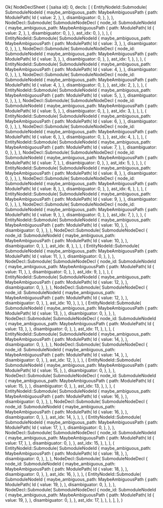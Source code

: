 Ok(
    NodeDeclSheet {
        [salsa id]: 0,
        decls: [
            (
                EntityNodeId::Submodule(
                    SubmoduleNodeId {
                        maybe_ambiguous_path: MaybeAmbiguousPath {
                            path: ModulePath(
                                Id {
                                    value: 2,
                                },
                            ),
                            disambiguator: 0,
                        },
                    },
                ),
                NodeDecl::Submodule(
                    SubmoduleNodeDecl {
                        node_id: SubmoduleNodeId {
                            maybe_ambiguous_path: MaybeAmbiguousPath {
                                path: ModulePath(
                                    Id {
                                        value: 2,
                                    },
                                ),
                                disambiguator: 0,
                            },
                        },
                        ast_idx: 0,
                    },
                ),
            ),
            (
                EntityNodeId::Submodule(
                    SubmoduleNodeId {
                        maybe_ambiguous_path: MaybeAmbiguousPath {
                            path: ModulePath(
                                Id {
                                    value: 3,
                                },
                            ),
                            disambiguator: 0,
                        },
                    },
                ),
                NodeDecl::Submodule(
                    SubmoduleNodeDecl {
                        node_id: SubmoduleNodeId {
                            maybe_ambiguous_path: MaybeAmbiguousPath {
                                path: ModulePath(
                                    Id {
                                        value: 3,
                                    },
                                ),
                                disambiguator: 0,
                            },
                        },
                        ast_idx: 1,
                    },
                ),
            ),
            (
                EntityNodeId::Submodule(
                    SubmoduleNodeId {
                        maybe_ambiguous_path: MaybeAmbiguousPath {
                            path: ModulePath(
                                Id {
                                    value: 4,
                                },
                            ),
                            disambiguator: 0,
                        },
                    },
                ),
                NodeDecl::Submodule(
                    SubmoduleNodeDecl {
                        node_id: SubmoduleNodeId {
                            maybe_ambiguous_path: MaybeAmbiguousPath {
                                path: ModulePath(
                                    Id {
                                        value: 4,
                                    },
                                ),
                                disambiguator: 0,
                            },
                        },
                        ast_idx: 2,
                    },
                ),
            ),
            (
                EntityNodeId::Submodule(
                    SubmoduleNodeId {
                        maybe_ambiguous_path: MaybeAmbiguousPath {
                            path: ModulePath(
                                Id {
                                    value: 5,
                                },
                            ),
                            disambiguator: 0,
                        },
                    },
                ),
                NodeDecl::Submodule(
                    SubmoduleNodeDecl {
                        node_id: SubmoduleNodeId {
                            maybe_ambiguous_path: MaybeAmbiguousPath {
                                path: ModulePath(
                                    Id {
                                        value: 5,
                                    },
                                ),
                                disambiguator: 0,
                            },
                        },
                        ast_idx: 3,
                    },
                ),
            ),
            (
                EntityNodeId::Submodule(
                    SubmoduleNodeId {
                        maybe_ambiguous_path: MaybeAmbiguousPath {
                            path: ModulePath(
                                Id {
                                    value: 6,
                                },
                            ),
                            disambiguator: 0,
                        },
                    },
                ),
                NodeDecl::Submodule(
                    SubmoduleNodeDecl {
                        node_id: SubmoduleNodeId {
                            maybe_ambiguous_path: MaybeAmbiguousPath {
                                path: ModulePath(
                                    Id {
                                        value: 6,
                                    },
                                ),
                                disambiguator: 0,
                            },
                        },
                        ast_idx: 4,
                    },
                ),
            ),
            (
                EntityNodeId::Submodule(
                    SubmoduleNodeId {
                        maybe_ambiguous_path: MaybeAmbiguousPath {
                            path: ModulePath(
                                Id {
                                    value: 7,
                                },
                            ),
                            disambiguator: 0,
                        },
                    },
                ),
                NodeDecl::Submodule(
                    SubmoduleNodeDecl {
                        node_id: SubmoduleNodeId {
                            maybe_ambiguous_path: MaybeAmbiguousPath {
                                path: ModulePath(
                                    Id {
                                        value: 7,
                                    },
                                ),
                                disambiguator: 0,
                            },
                        },
                        ast_idx: 5,
                    },
                ),
            ),
            (
                EntityNodeId::Submodule(
                    SubmoduleNodeId {
                        maybe_ambiguous_path: MaybeAmbiguousPath {
                            path: ModulePath(
                                Id {
                                    value: 8,
                                },
                            ),
                            disambiguator: 0,
                        },
                    },
                ),
                NodeDecl::Submodule(
                    SubmoduleNodeDecl {
                        node_id: SubmoduleNodeId {
                            maybe_ambiguous_path: MaybeAmbiguousPath {
                                path: ModulePath(
                                    Id {
                                        value: 8,
                                    },
                                ),
                                disambiguator: 0,
                            },
                        },
                        ast_idx: 6,
                    },
                ),
            ),
            (
                EntityNodeId::Submodule(
                    SubmoduleNodeId {
                        maybe_ambiguous_path: MaybeAmbiguousPath {
                            path: ModulePath(
                                Id {
                                    value: 9,
                                },
                            ),
                            disambiguator: 0,
                        },
                    },
                ),
                NodeDecl::Submodule(
                    SubmoduleNodeDecl {
                        node_id: SubmoduleNodeId {
                            maybe_ambiguous_path: MaybeAmbiguousPath {
                                path: ModulePath(
                                    Id {
                                        value: 9,
                                    },
                                ),
                                disambiguator: 0,
                            },
                        },
                        ast_idx: 7,
                    },
                ),
            ),
            (
                EntityNodeId::Submodule(
                    SubmoduleNodeId {
                        maybe_ambiguous_path: MaybeAmbiguousPath {
                            path: ModulePath(
                                Id {
                                    value: 10,
                                },
                            ),
                            disambiguator: 0,
                        },
                    },
                ),
                NodeDecl::Submodule(
                    SubmoduleNodeDecl {
                        node_id: SubmoduleNodeId {
                            maybe_ambiguous_path: MaybeAmbiguousPath {
                                path: ModulePath(
                                    Id {
                                        value: 10,
                                    },
                                ),
                                disambiguator: 0,
                            },
                        },
                        ast_idx: 8,
                    },
                ),
            ),
            (
                EntityNodeId::Submodule(
                    SubmoduleNodeId {
                        maybe_ambiguous_path: MaybeAmbiguousPath {
                            path: ModulePath(
                                Id {
                                    value: 11,
                                },
                            ),
                            disambiguator: 0,
                        },
                    },
                ),
                NodeDecl::Submodule(
                    SubmoduleNodeDecl {
                        node_id: SubmoduleNodeId {
                            maybe_ambiguous_path: MaybeAmbiguousPath {
                                path: ModulePath(
                                    Id {
                                        value: 11,
                                    },
                                ),
                                disambiguator: 0,
                            },
                        },
                        ast_idx: 9,
                    },
                ),
            ),
            (
                EntityNodeId::Submodule(
                    SubmoduleNodeId {
                        maybe_ambiguous_path: MaybeAmbiguousPath {
                            path: ModulePath(
                                Id {
                                    value: 12,
                                },
                            ),
                            disambiguator: 0,
                        },
                    },
                ),
                NodeDecl::Submodule(
                    SubmoduleNodeDecl {
                        node_id: SubmoduleNodeId {
                            maybe_ambiguous_path: MaybeAmbiguousPath {
                                path: ModulePath(
                                    Id {
                                        value: 12,
                                    },
                                ),
                                disambiguator: 0,
                            },
                        },
                        ast_idx: 10,
                    },
                ),
            ),
            (
                EntityNodeId::Submodule(
                    SubmoduleNodeId {
                        maybe_ambiguous_path: MaybeAmbiguousPath {
                            path: ModulePath(
                                Id {
                                    value: 13,
                                },
                            ),
                            disambiguator: 0,
                        },
                    },
                ),
                NodeDecl::Submodule(
                    SubmoduleNodeDecl {
                        node_id: SubmoduleNodeId {
                            maybe_ambiguous_path: MaybeAmbiguousPath {
                                path: ModulePath(
                                    Id {
                                        value: 13,
                                    },
                                ),
                                disambiguator: 0,
                            },
                        },
                        ast_idx: 11,
                    },
                ),
            ),
            (
                EntityNodeId::Submodule(
                    SubmoduleNodeId {
                        maybe_ambiguous_path: MaybeAmbiguousPath {
                            path: ModulePath(
                                Id {
                                    value: 14,
                                },
                            ),
                            disambiguator: 0,
                        },
                    },
                ),
                NodeDecl::Submodule(
                    SubmoduleNodeDecl {
                        node_id: SubmoduleNodeId {
                            maybe_ambiguous_path: MaybeAmbiguousPath {
                                path: ModulePath(
                                    Id {
                                        value: 14,
                                    },
                                ),
                                disambiguator: 0,
                            },
                        },
                        ast_idx: 12,
                    },
                ),
            ),
            (
                EntityNodeId::Submodule(
                    SubmoduleNodeId {
                        maybe_ambiguous_path: MaybeAmbiguousPath {
                            path: ModulePath(
                                Id {
                                    value: 15,
                                },
                            ),
                            disambiguator: 0,
                        },
                    },
                ),
                NodeDecl::Submodule(
                    SubmoduleNodeDecl {
                        node_id: SubmoduleNodeId {
                            maybe_ambiguous_path: MaybeAmbiguousPath {
                                path: ModulePath(
                                    Id {
                                        value: 15,
                                    },
                                ),
                                disambiguator: 0,
                            },
                        },
                        ast_idx: 13,
                    },
                ),
            ),
            (
                EntityNodeId::Submodule(
                    SubmoduleNodeId {
                        maybe_ambiguous_path: MaybeAmbiguousPath {
                            path: ModulePath(
                                Id {
                                    value: 16,
                                },
                            ),
                            disambiguator: 0,
                        },
                    },
                ),
                NodeDecl::Submodule(
                    SubmoduleNodeDecl {
                        node_id: SubmoduleNodeId {
                            maybe_ambiguous_path: MaybeAmbiguousPath {
                                path: ModulePath(
                                    Id {
                                        value: 16,
                                    },
                                ),
                                disambiguator: 0,
                            },
                        },
                        ast_idx: 14,
                    },
                ),
            ),
            (
                EntityNodeId::Submodule(
                    SubmoduleNodeId {
                        maybe_ambiguous_path: MaybeAmbiguousPath {
                            path: ModulePath(
                                Id {
                                    value: 17,
                                },
                            ),
                            disambiguator: 0,
                        },
                    },
                ),
                NodeDecl::Submodule(
                    SubmoduleNodeDecl {
                        node_id: SubmoduleNodeId {
                            maybe_ambiguous_path: MaybeAmbiguousPath {
                                path: ModulePath(
                                    Id {
                                        value: 17,
                                    },
                                ),
                                disambiguator: 0,
                            },
                        },
                        ast_idx: 15,
                    },
                ),
            ),
            (
                EntityNodeId::Submodule(
                    SubmoduleNodeId {
                        maybe_ambiguous_path: MaybeAmbiguousPath {
                            path: ModulePath(
                                Id {
                                    value: 18,
                                },
                            ),
                            disambiguator: 0,
                        },
                    },
                ),
                NodeDecl::Submodule(
                    SubmoduleNodeDecl {
                        node_id: SubmoduleNodeId {
                            maybe_ambiguous_path: MaybeAmbiguousPath {
                                path: ModulePath(
                                    Id {
                                        value: 18,
                                    },
                                ),
                                disambiguator: 0,
                            },
                        },
                        ast_idx: 16,
                    },
                ),
            ),
            (
                EntityNodeId::Submodule(
                    SubmoduleNodeId {
                        maybe_ambiguous_path: MaybeAmbiguousPath {
                            path: ModulePath(
                                Id {
                                    value: 19,
                                },
                            ),
                            disambiguator: 0,
                        },
                    },
                ),
                NodeDecl::Submodule(
                    SubmoduleNodeDecl {
                        node_id: SubmoduleNodeId {
                            maybe_ambiguous_path: MaybeAmbiguousPath {
                                path: ModulePath(
                                    Id {
                                        value: 19,
                                    },
                                ),
                                disambiguator: 0,
                            },
                        },
                        ast_idx: 17,
                    },
                ),
            ),
        ],
    },
)